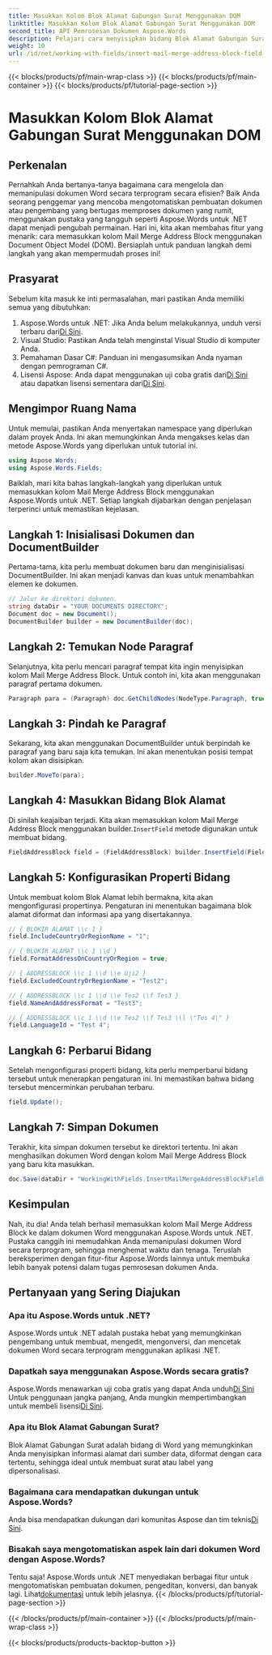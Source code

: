```yaml
---
title: Masukkan Kolom Blok Alamat Gabungan Surat Menggunakan DOM
linktitle: Masukkan Kolom Blok Alamat Gabungan Surat Menggunakan DOM
second_title: API Pemrosesan Dokumen Aspose.Words
description: Pelajari cara menyisipkan bidang Blok Alamat Gabungan Surat dalam dokumen Word menggunakan Aspose.Words untuk .NET dengan panduan langkah demi langkah yang komprehensif ini.
weight: 10
url: /id/net/working-with-fields/insert-mail-merge-address-block-field-using-dom/
---
```


{{< blocks/products/pf/main-wrap-class >}}
{{< blocks/products/pf/main-container >}}
{{< blocks/products/pf/tutorial-page-section >}}

# Masukkan Kolom Blok Alamat Gabungan Surat Menggunakan DOM

## Perkenalan

Pernahkah Anda bertanya-tanya bagaimana cara mengelola dan memanipulasi dokumen Word secara terprogram secara efisien? Baik Anda seorang penggemar yang mencoba mengotomatiskan pembuatan dokumen atau pengembang yang bertugas memproses dokumen yang rumit, menggunakan pustaka yang tangguh seperti Aspose.Words untuk .NET dapat menjadi pengubah permainan. Hari ini, kita akan membahas fitur yang menarik: cara memasukkan kolom Mail Merge Address Block menggunakan Document Object Model (DOM). Bersiaplah untuk panduan langkah demi langkah yang akan mempermudah proses ini!

## Prasyarat

Sebelum kita masuk ke inti permasalahan, mari pastikan Anda memiliki semua yang dibutuhkan:

1.  Aspose.Words untuk .NET: Jika Anda belum melakukannya, unduh versi terbaru dari[Di Sini](https://releases.aspose.com/words/net/).
2. Visual Studio: Pastikan Anda telah menginstal Visual Studio di komputer Anda.
3. Pemahaman Dasar C#: Panduan ini mengasumsikan Anda nyaman dengan pemrograman C#.
4.  Lisensi Aspose: Anda dapat menggunakan uji coba gratis dari[Di Sini](https://releases.aspose.com/) atau dapatkan lisensi sementara dari[Di Sini](https://purchase.aspose.com/temporary-license/).

## Mengimpor Ruang Nama

Untuk memulai, pastikan Anda menyertakan namespace yang diperlukan dalam proyek Anda. Ini akan memungkinkan Anda mengakses kelas dan metode Aspose.Words yang diperlukan untuk tutorial ini.

```csharp
using Aspose.Words;
using Aspose.Words.Fields;
```

Baiklah, mari kita bahas langkah-langkah yang diperlukan untuk memasukkan kolom Mail Merge Address Block menggunakan Aspose.Words untuk .NET. Setiap langkah dijabarkan dengan penjelasan terperinci untuk memastikan kejelasan.

## Langkah 1: Inisialisasi Dokumen dan DocumentBuilder

Pertama-tama, kita perlu membuat dokumen baru dan menginisialisasi DocumentBuilder. Ini akan menjadi kanvas dan kuas untuk menambahkan elemen ke dokumen.

```csharp
// Jalur ke direktori dokumen.
string dataDir = "YOUR DOCUMENTS DIRECTORY";
Document doc = new Document();
DocumentBuilder builder = new DocumentBuilder(doc);
```

## Langkah 2: Temukan Node Paragraf

Selanjutnya, kita perlu mencari paragraf tempat kita ingin menyisipkan kolom Mail Merge Address Block. Untuk contoh ini, kita akan menggunakan paragraf pertama dokumen.

```csharp
Paragraph para = (Paragraph) doc.GetChildNodes(NodeType.Paragraph, true)[0];
```

## Langkah 3: Pindah ke Paragraf

Sekarang, kita akan menggunakan DocumentBuilder untuk berpindah ke paragraf yang baru saja kita temukan. Ini akan menentukan posisi tempat kolom akan disisipkan.

```csharp
builder.MoveTo(para);
```

## Langkah 4: Masukkan Bidang Blok Alamat

Di sinilah keajaiban terjadi. Kita akan memasukkan kolom Mail Merge Address Block menggunakan builder.`InsertField` metode digunakan untuk membuat bidang.

```csharp
FieldAddressBlock field = (FieldAddressBlock) builder.InsertField(FieldType.FieldAddressBlock, false);
```

## Langkah 5: Konfigurasikan Properti Bidang

Untuk membuat kolom Blok Alamat lebih bermakna, kita akan mengonfigurasi propertinya. Pengaturan ini menentukan bagaimana blok alamat diformat dan informasi apa yang disertakannya.

```csharp
// { BLOKIR ALAMAT \\c 1 }
field.IncludeCountryOrRegionName = "1";

// { BLOKIR ALAMAT \\c 1 \\d }
field.FormatAddressOnCountryOrRegion = true;

// { ADDRESSBLOCK \\c 1 \\d \\e Uji2 }
field.ExcludedCountryOrRegionName = "Test2";

// { ADDRESSBLOCK \\c 1 \\d \\e Tes2 \\f Tes3 }
field.NameAndAddressFormat = "Test3";

// { ADDRESSBLOCK \\c 1 \\d \\e Tes2 \\f Tes3 \\l \"Tes 4\" }
field.LanguageId = "Test 4";
```

## Langkah 6: Perbarui Bidang

Setelah mengonfigurasi properti bidang, kita perlu memperbarui bidang tersebut untuk menerapkan pengaturan ini. Ini memastikan bahwa bidang tersebut mencerminkan perubahan terbaru.

```csharp
field.Update();
```

## Langkah 7: Simpan Dokumen

Terakhir, kita simpan dokumen tersebut ke direktori tertentu. Ini akan menghasilkan dokumen Word dengan kolom Mail Merge Address Block yang baru kita masukkan.

```csharp
doc.Save(dataDir + "WorkingWithFields.InsertMailMergeAddressBlockFieldUsingDOM.docx");
```

## Kesimpulan

Nah, itu dia! Anda telah berhasil memasukkan kolom Mail Merge Address Block ke dalam dokumen Word menggunakan Aspose.Words untuk .NET. Pustaka canggih ini memudahkan Anda memanipulasi dokumen Word secara terprogram, sehingga menghemat waktu dan tenaga. Teruslah bereksperimen dengan fitur-fitur Aspose.Words lainnya untuk membuka lebih banyak potensi dalam tugas pemrosesan dokumen Anda.

## Pertanyaan yang Sering Diajukan

### Apa itu Aspose.Words untuk .NET?
Aspose.Words untuk .NET adalah pustaka hebat yang memungkinkan pengembang untuk membuat, mengedit, mengonversi, dan mencetak dokumen Word secara terprogram menggunakan aplikasi .NET.

### Dapatkah saya menggunakan Aspose.Words secara gratis?
 Aspose.Words menawarkan uji coba gratis yang dapat Anda unduh[Di Sini](https://releases.aspose.com/) Untuk penggunaan jangka panjang, Anda mungkin mempertimbangkan untuk membeli lisensi[Di Sini](https://purchase.aspose.com/buy).

### Apa itu Blok Alamat Gabungan Surat?
Blok Alamat Gabungan Surat adalah bidang di Word yang memungkinkan Anda menyisipkan informasi alamat dari sumber data, diformat dengan cara tertentu, sehingga ideal untuk membuat surat atau label yang dipersonalisasi.

### Bagaimana cara mendapatkan dukungan untuk Aspose.Words?
 Anda bisa mendapatkan dukungan dari komunitas Aspose dan tim teknis[Di Sini](https://forum.aspose.com/c/words/8).

### Bisakah saya mengotomatiskan aspek lain dari dokumen Word dengan Aspose.Words?
Tentu saja! Aspose.Words untuk .NET menyediakan berbagai fitur untuk mengotomatiskan pembuatan dokumen, pengeditan, konversi, dan banyak lagi. Lihat[dokumentasi](https://reference.aspose.com/words/net/) untuk lebih jelasnya.
{{< /blocks/products/pf/tutorial-page-section >}}

{{< /blocks/products/pf/main-container >}}
{{< /blocks/products/pf/main-wrap-class >}}

{{< blocks/products/products-backtop-button >}}
